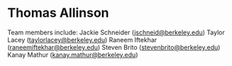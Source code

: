 # Thomas Allinson
 
Team members include:
Jackie Schneider (jschneid@berkeley.edu)
Taylor Lacey (taylorlacey@berkeley.edu)
Raneem Iftekhar (raneemiftekhar@berkeley.edu)
Steven Brito (stevenbrito@berkeley.edu)
Kanay Mathur (kanay.mathur@berkeley.edu)
